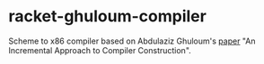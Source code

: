 # racket-ghuloum-compiler

Scheme to x86 compiler based on Abdulaziz Ghuloum's [paper](http://scheme2006.cs.uchicago.edu/11-ghuloum.pdf
) "An Incremental Approach to Compiler Construction".
